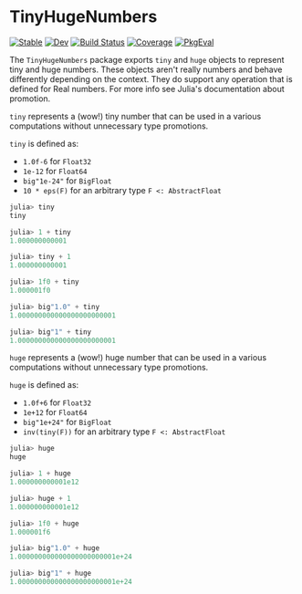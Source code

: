 # TinyHugeNumbers

[![Stable](https://img.shields.io/badge/docs-stable-blue.svg)](https://bvdmitri.github.io/TinyHugeNumbers.jl/stable/)
[![Dev](https://img.shields.io/badge/docs-dev-blue.svg)](https://bvdmitri.github.io/TinyHugeNumbers.jl/dev/)
[![Build Status](https://github.com/bvdmitri/TinyHugeNumbers.jl/actions/workflows/CI.yml/badge.svg?branch=main)](https://github.com/bvdmitri/TinyHugeNumbers.jl/actions/workflows/CI.yml?query=branch%3Amain)
[![Coverage](https://codecov.io/gh/bvdmitri/TinyHugeNumbers.jl/branch/main/graph/badge.svg)](https://codecov.io/gh/bvdmitri/TinyHugeNumbers.jl)
[![PkgEval](https://JuliaCI.github.io/NanosoldierReports/pkgeval_badges/T/TinyHugeNumbers.svg)](https://JuliaCI.github.io/NanosoldierReports/pkgeval_badges/report.html)

The `TinyHugeNumbers` package exports `tiny` and `huge` objects to represent tiny and huge numbers. These objects aren't really numbers and behave differently depending on the context. They do support any operation that is defined for Real numbers. For more info see Julia's documentation about promotion.

`tiny` represents a (wow!) tiny number that can be used in a various computations without unnecessary type promotions.

`tiny` is defined as:
- `1.0f-6` for `Float32`
- `1e-12` for `Float64`
- `big"1e-24"` for `BigFloat`
- `10 * eps(F)` for an arbitrary type `F <: AbstractFloat`

```julia
julia> tiny
tiny

julia> 1 + tiny
1.000000000001

julia> tiny + 1
1.000000000001

julia> 1f0 + tiny
1.000001f0

julia> big"1.0" + tiny
1.000000000000000000000001

julia> big"1" + tiny
1.000000000000000000000001
```

`huge` represents a (wow!) huge number that can be used in a various computations without unnecessary type promotions.

`huge` is defined as:
- `1.0f+6` for `Float32`
- `1e+12` for `Float64`
- `big"1e+24"` for `BigFloat`
- `inv(tiny(F))` for an arbitrary type `F <: AbstractFloat`

```julia 
julia> huge
huge

julia> 1 + huge
1.000000000001e12

julia> huge + 1
1.000000000001e12

julia> 1f0 + huge
1.000001f6

julia> big"1.0" + huge
1.000000000000000000000001e+24

julia> big"1" + huge
1.000000000000000000000001e+24
```
